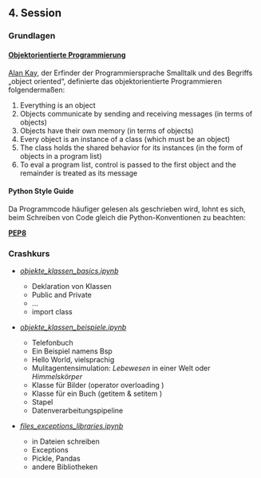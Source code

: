 ## 4. Session

### Grundlagen

#### **[Objektorientierte Programmierung](https://de.wikipedia.org/wiki/Objektorientierte_Programmierung)**

[Alan Kay](https://de.wikipedia.org/wiki/Alan_Kay), der Erfinder der Programmiersprache Smalltalk und des Begriffs „object oriented“, definierte das objektorientierte Programmieren folgendermaßen:

1. Everything is an object
2. Objects communicate by sending and receiving messages (in terms of objects)
3. Objects have their own memory (in terms of objects)
4. Every object is an instance of a class (which must be an object)
5. The class holds the shared behavior for its instances (in the form of objects in a program list)
6. To eval a program list, control is passed to the first object and the remainder is treated as its message

#### Python Style Guide

Da Programmcode häufiger gelesen als geschrieben wird, lohnt es sich, beim Schreiben von Code gleich die Python-Konventionen zu beachten:

**[PEP8](https://www.python.org/dev/peps/pep-0008/)**

### Crashkurs

* *[objekte_klassen_basics.ipynb](./crashkurs/objekte_klassen_basics.ipynb)*
  * Deklaration von Klassen
  * Public and Private
  * ...
  * import class

* *[objekte_klassen_beispiele.ipynb](./crashkurs/objekte_klassen_beispiele.ipynb)*
  * Telefonbuch
  * Ein Beispiel namens Bsp
  * Hello World, vielsprachig
  * Mulitagentensimulation: *Lebewesen* in einer Welt oder *Himmelskörper*
  * Klasse für Bilder (operator overloading )
  * Klasse für ein Buch (getitem & setitem )
  * Stapel
  * Datenverarbeitungspipeline 
  
* *[files_exceptions_libraries.ipynb](./crashkurs/files_exceptions_libraries.ipynb)*
  * in Dateien schreiben
  * Exceptions
  * Pickle, Pandas
  * andere Bibliotheken
